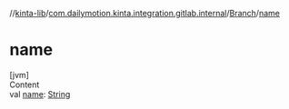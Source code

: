 //[kinta-lib](../../../index.md)/[com.dailymotion.kinta.integration.gitlab.internal](../index.md)/[Branch](index.md)/[name](name.md)



# name  
[jvm]  
Content  
val [name](name.md): [String](https://kotlinlang.org/api/latest/jvm/stdlib/kotlin/-string/index.html)  



